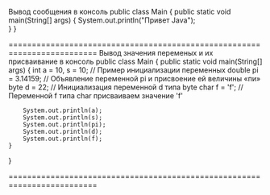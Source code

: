 Вывод сообщения в консоль
public class Main
{
	public static void main(String[] args) {
		System.out.println("Привет Java");   
	}
}


=========================================================================
Вывод значения переменых и их присваивание в консоль
public class Main
{
	public static void main(String[] args)
	{
		int a = 10, s = 10;   // Пример инициализации переменных
	        double pi = 3.14159;  // Объявление переменной pi и присвоение ей величины «пи»
       		byte d = 22;          // Инициализация переменной d типа byte
        	char f = 'f';         // Переменной f типа char присваиваем значение 'f'

	    System.out.println(a);
	    System.out.println(s);
	    System.out.println(pi);
	    System.out.println(d);
	    System.out.println(f);
	}
}


=========================================================================
